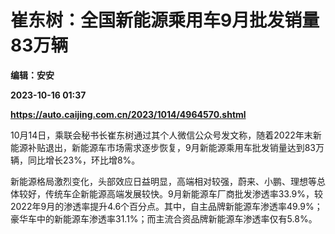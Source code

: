 # 崔东树：全国新能源乘用车9月批发销量83万辆
**编辑：安安**

**2023-10-16 01:37**

**https://auto.caijing.com.cn/2023/1014/4964570.shtml**

10月14日，乘联会秘书长崔东树通过其个人微信公众号发文称，随着2022年末新能源补贴退出，新能源车市场需求逐步恢复，9月新能源乘用车批发销量达到83万辆，同比增长23%，环比增8%。

新能源格局激烈变化，头部效应日益明显，高端相对较强，蔚来、小鹏、理想等总体较好，传统车企新能源高端发展较快。9月新能源车厂商批发渗透率33.9%，较2022年9月的渗透率提升4.6个百分点。其中，自主品牌新能源车渗透率49.9%；豪华车中的新能源车渗透率31.1%；而主流合资品牌新能源车渗透率仅有5.8%。